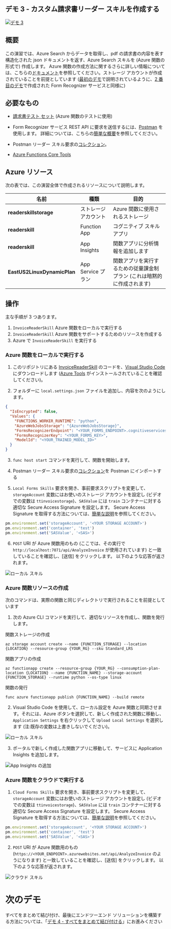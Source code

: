 ## <a name="demo-3---creating-a-custom-invoice-reader-skill"></a>デモ 3 - カスタム請求書リーダー スキルを作成する

[![デモ 3](images/demo3.png)](https://globaleventcdn.blob.core.windows.net/assets/aiml/aiml10/videos/Demo3.mp4 "デモ 3")

## <a name="summary"></a>概要
この演習では、Azure Search からデータを取得し、pdf の請求書の内容を表す構造化された json ドキュメントを返す、Azure Search スキルを (Azure 関数の形式で) 作成します。 Azure 関数の作成方法に関するさらに詳しい情報については、こちらの[ドキュメント](https://docs.microsoft.com/en-us/azure/azure-functions/functions-create-first-azure-function-azure-cli?WT.mc_id=msignitethetour2019-github-aiml10)を参照してください。ストレージ アカウントが作成されていることを前提としています ([最初のデモ](demo1.md)で説明されているように、[2 番目のデモ](demo2.md)で作成された Form Recognizer サービスと同様に)


## <a name="what-you-need"></a>必要なもの
- [請求書テスト セット](https://globaleventcdn.blob.core.windows.net/assets/aiml/aiml10/data/test.zip) (Azure 関数のテストに使用)


- Form Recognizer サービス REST API に要求を送信するには、[Postman](https://www.getpostman.com/) を使用します。 詳細については、こちらの[簡単な概要](postman.md)を参照してください。

- Postman リーダー スキル要求の[コレクション](src/Collections/Reader_Skill.postman_collection.json)。

- [Azure Functions Core Tools](https://docs.microsoft.com/en-us/azure/azure-functions/functions-run-local?WT.mc_id=msignitethetour2019-github-aiml10#v2)

## <a name="azure-resources"></a>Azure リソース
次の表では、この演習全体で作成されるリソースについて説明します。

| 名前                       | 種類                            | 目的                    |
| -------------------------- | ------------------------------- | ------------------------- |
| **readerskillstorage**   | ストレージ アカウント              | Azure 関数に使用されるストレージ |
| **readerskill**          | Function App                 | コグニティブ スキル アプリ |
| **readerskill**          | App Insights                   | 関数アプリに分析情報を追加します |
| **EastUS2LinuxDynamicPlan** | App Service プラン                   | 関数アプリを実行するための従量課金制プラン (これは暗黙的に作成されます) |

## <a name="what-to-do"></a>操作

主な手順が 3 つあります。
1. `InvoiceReaderSkill` Azure 関数をローカルで実行する
2. `InvoiceReaderSkill` Azure 関数をサポートするためのリソースを作成する
3. Azure で `InvoiceReaderSkill` を実行する

### <a name="run-the-azure-function-locally"></a>Azure 関数をローカルで実行する

1. このリポジトリにある [InvoiceReaderSkill](src/InvoiceReaderSkill) のコードを、[Visual Studio Code](https://code.visualstudio.com/) にダウンロードします ([Azure Tools](https://marketplace.visualstudio.com/items?itemName=ms-vscode.vscode-node-azure-pack) がインストールされていることを確認してください)。

2. フォルダーに `local.settings.json` ファイルを追加し、内容を次のようにします。

```json
{
  "IsEncrypted": false,
  "Values": {
    "FUNCTIONS_WORKER_RUNTIME": "python",
    "AzureWebJobsStorage": "{AzureWebJobsStorage}",
    "FormsRecognizerEndpoint": "<YOUR_FORMS_ENDPOINT>.cognitiveservices.azure.com",
    "FormsRecognizerKey": "<YOUR_FORMS_KEY>",
    "ModelId": "<YOUR_TRAINED_MODEL_ID>"
  }
}
```
3. `func host start` コマンドを実行して、関数を開始します。

4. Postman リーダー スキル要求の[コレクション](src/Collections/Reader_Skill.postman_collection.json)を Postman にインポートする

5. `Local Forms Skills` 要求を開き、事前要求スクリプトを変更して、`storageAccount` 変数にはお使いのストレージ アカウントを設定し (ビデオでの変数は `ttinvoicestorage`)、`SASValue` には `train` コンテナーに対する適切な Secure Access Signature を設定します。 Secure Access Signature を取得する方法については、[簡単な説明](sas.md)を参照してください。

```javascript
pm.environment.set('storageAccount', '<YOUR STORAGE ACCOUNT>')
pm.environment.set('container', 'test')
pm.environment.set('SASValue', '<SAS>')
```

6. `POST` URI が Azure 関数用のもの (ここでは、その実行で `http://localhost:7071/api/AnalyzeInvoice` が使用されています) と一致していることを確認し、[送信] をクリックします。 以下のような応答が返されます。

![ローカル スキル](images/local_skill.png "ローカル スキル")

### <a name="create-azure-function-resources"></a>Azure 関数リソースの作成

次のコマンドは、実際の関数と同じディレクトリで実行されることを前提としています

1. 次の Azure CLI コマンドを実行して、適切なリソースを作成し、関数を発行します。

関数ストレージの作成

```
az storage account create --name {FUNCTION_STORAGE} --location {LOCATION} --resource-group {YOUR_RG} --sku Standard_LRS
```

関数アプリの作成
```
az functionapp create --resource-group {YOUR_RG} --consumption-plan-location {LOCATION} --name {FUNCTION_NAME} --storage-account {FUNCTION_STORAGE} --runtime python --os-type linux
```
関数の発行
```
func azure functionapp publish {FUNCTION_NAME} --build remote
```

2. Visual Studio Code を使用して、ローカル設定を Azure 関数と同期させます。それには、Azure ボタンを選択して、新しく作成された関数に移動し、`Application Settings` を右クリックして `Upload Local Settings` を選択します (注:既存の変数は上書きしないでください)。

![ローカル スキル](images/upload_settings.png "ローカル スキル")

3. ポータルで新しく作成した関数アプリに移動して、サービスに Application Insights を追加します。

![App Insights の追加](images/app_insights.png "App Insights の追加")

### <a name="run-the-azure-function-in-the-cloud"></a>Azure 関数をクラウドで実行する

1. `Cloud Forms Skills` 要求を開き、事前要求スクリプトを変更して、`storageAccount` 変数にはお使いのストレージ アカウントを設定し (ビデオでの変数は `ttinvoicestorage`)、`SASValue` には `train` コンテナーに対する適切な Secure Access Signature を設定します。 Secure Access Signature を取得する方法については、[簡単な説明](sas.md)を参照してください。

```javascript
pm.environment.set('storageAccount', '<YOUR STORAGE ACCOUNT>')
pm.environment.set('container', 'test')
pm.environment.set('SASValue', '<SAS>')
```

2. `POST` URI が Azure 関数用のもの (`https://<YOUR_ENDPOINT>.azurewebsites.net/api/AnalyzeInvoice` のようになります) と一致していることを確認し、[送信] をクリックします。 以下のような応答が返されます。

![クラウド スキル](images/local_skill.png "クラウド スキル")

# <a name="next-demo"></a>次のデモ
すべてをまとめて結び付け、最後にエンドツーエンド ソリューションを構築する方法については、「[デモ 4 - すべてをまとめて結び付ける](demo4.md)」にお進みください
